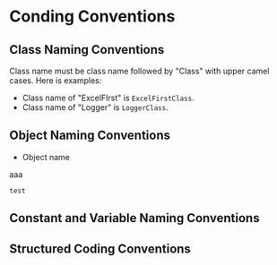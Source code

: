 # Conding Conventions

## Class Naming Conventions
Class name must be class name followed by "Class" with upper camel cases. Here is examples:
* Class name of "ExcelFIrst" is `ExcelFirstClass`.
* Class name of "Logger" is `LoggerClass`.

## Object Naming Conventions

* Object name 

<class name> aaa

`test`




## Constant and Variable Naming Conventions
## Structured Coding Conventions
